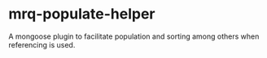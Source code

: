 # mrq-populate-helper
A mongoose plugin to facilitate population and sorting among others when referencing is used.
